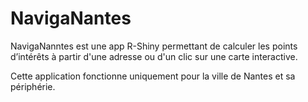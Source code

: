 # NavigaNantes
NavigaNanntes est une app R-Shiny permettant de calculer les points d’intérêts 
à partir d'une adresse ou d'un clic sur une carte interactive. 

Cette application fonctionne uniquement pour la ville de Nantes et sa périphérie.